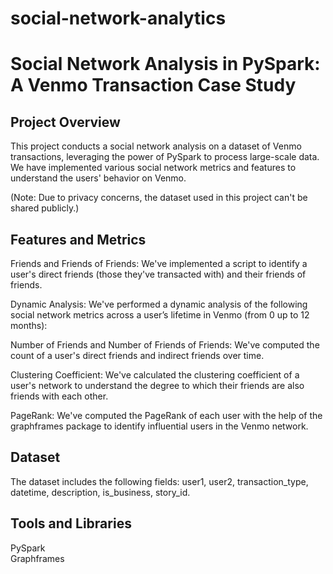 # social-network-analytics
# Social Network Analysis in PySpark: A Venmo Transaction Case Study

## Project Overview
This project conducts a social network analysis on a dataset of Venmo transactions, leveraging the power of PySpark to process large-scale data. We have implemented various social network metrics and features to understand the users' behavior on Venmo.

(Note: Due to privacy concerns, the dataset used in this project can't be shared publicly.)

## Features and Metrics
Friends and Friends of Friends: We've implemented a script to identify a user's direct friends (those they've transacted with) and their friends of friends.

Dynamic Analysis: We've performed a dynamic analysis of the following social network metrics across a user’s lifetime in Venmo (from 0 up to 12 months):

Number of Friends and Number of Friends of Friends: We've computed the count of a user's direct friends and indirect friends over time.

Clustering Coefficient: We've calculated the clustering coefficient of a user's network to understand the degree to which their friends are also friends with each other.

PageRank: We've computed the PageRank of each user with the help of the graphframes package to identify influential users in the Venmo network.

## Dataset
The dataset includes the following fields: user1, user2, transaction_type, datetime, description, is_business, story_id.

## Tools and Libraries
PySpark   
Graphframes  
